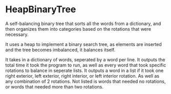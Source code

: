 # HeapBinaryTree
A self-balancing binary tree that sorts all the words from a dictionary, and then organizes them into categories based on the 
rotations that were necessary. 


It uses a heap to implement a binary search tree, as elements are inserted and the tree becomes imbalanced, it balances itself.

It takes in a dictionary of words, seperated by a word per line. 
It outputs the total time it took the program to run, as well as every word that took specific rotations to balance in seperate
lists.
It outputs a word in a list if it took one right exterior, left exterior, right interior, or left interior rotation. As well as
any combination of 2 rotations.  Not listed is words that needed no rotations, or words that needed more than two rotations.

